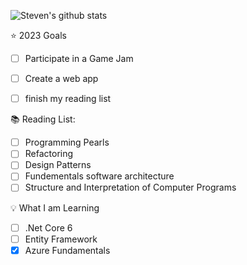![Steven's github stats](https://github-readme-stats.vercel.app/api?username=stevenmdixon)

:star: 2023 Goals
- [ ] Participate in a Game Jam
- [ ] Create a web app
- [ ] finish my reading list


📚 Reading List:
- [ ] Programming Pearls
- [ ] Refactoring
- [ ] Design Patterns
- [ ] Fundementals software architecture
- [ ] Structure and Interpretation of Computer Programs

💡 What I am Learning
- [ ] .Net Core 6
- [ ] Entity Framework
- [x] Azure Fundamentals

<!--
**StevenMDixon/StevenMDixon** is a ✨ _special_ ✨ repository because its `README.md` (this file) appears on your GitHub profile.

Here are some ideas to get you started:

- 🔭 I’m currently working on ...-
 🌱 I’m currently learning ...
- 👯 I’m looking to collaborate on ...
- 🤔 I’m looking for help with ...
- 💬 Ask me about ...
- 📫 How to reach me: ...
- 😄 Pronouns: ...
- ⚡ Fun fact: ...
-->
